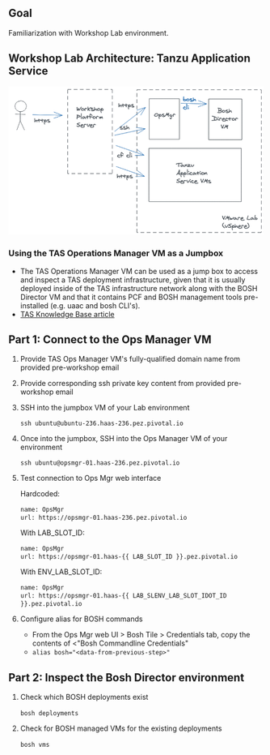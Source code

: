 ## Goal

Familiarization with Workshop Lab environment.

## Workshop Lab Architecture: Tanzu Application Service

<img src="../images/Workshop_architecture1.png" alt="Workshop Lab Architecture"/>

### Using the TAS Operations Manager VM as a Jumpbox

- The TAS Operations Manager VM can be used as a jump box to access and inspect a TAS deployment infrastructure, given that it is usually deployed inside of the TAS infrastructure network along with the BOSH Director VM and that it contains PCF and BOSH management tools pre-installed (e.g. uaac and bosh CLI's).
- [TAS Knowledge Base article](https://community.pivotal.io/s/article/Using-bosh-and-uaac-cli-to-inspect-and-manage-pivotal-cloud-foundry-from-an-ops-manager-vm)

## Part 1: Connect to the Ops Manager VM

1. Provide TAS Ops Manager VM's fully-qualified domain name from provided pre-workshop email

1. Provide corresponding ssh private key content from provided pre-workshop email

1. SSH into the jumpbox VM of your Lab environment

    ```execute
    ssh ubuntu@ubuntu-236.haas-236.pez.pivotal.io
    ```
1. Once into the jumpbox, SSH into the Ops Manager VM of your environment

    ```execute
    ssh ubuntu@opsmgr-01.haas-236.pez.pivotal.io
    ```

1. Test connection to Ops Mgr web interface

    Hardcoded:  
    ```dashboard:create-dashboard
    name: OpsMgr
    url: https://opsmgr-01.haas-236.pez.pivotal.io
    ```

    With LAB_SLOT_ID:
    ```dashboard:create-dashboard
    name: OpsMgr
    url: https://opsmgr-01.haas-{{ LAB_SLOT_ID }}.pez.pivotal.io
    ```

    With ENV_LAB_SLOT_ID:
    ```dashboard:create-dashboard
    name: OpsMgr
    url: https://opsmgr-01.haas-{{ LAB_SLENV_LAB_SLOT_IDOT_ID }}.pez.pivotal.io
    ```


1. Configure alias for BOSH commands  
   - From the Ops Mgr web UI > Bosh Tile > Credentials tab, copy the contents of <"Bosh Commandline Credentials"  
   - `alias bosh="<data-from-previous-step>"`

## Part 2: Inspect the Bosh Director environment

1. Check which BOSH deployments exist 

    `bosh deployments`

1. Check for BOSH managed VMs for the existing deployments

    `bosh vms`

